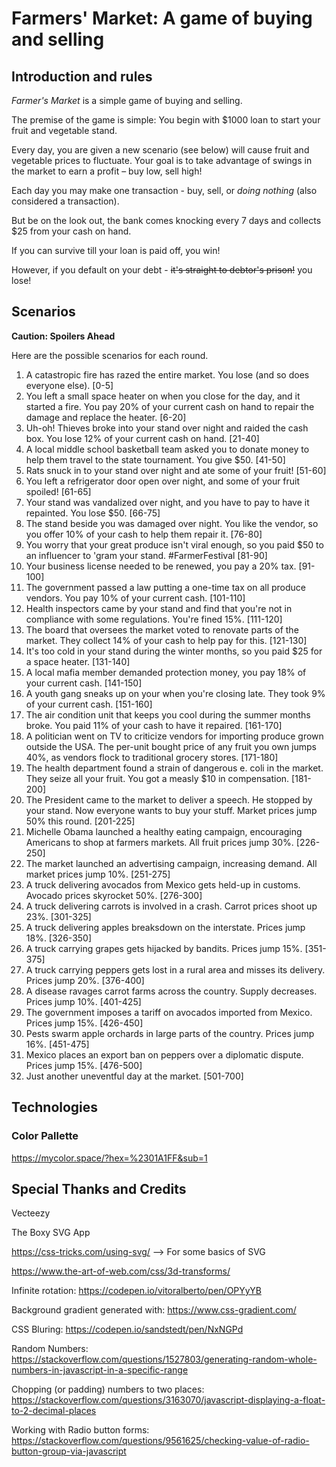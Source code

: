 # Farmers' Market: A game of buying and selling

## Introduction and rules
_Farmer's Market_ is a simple game of buying and selling.

The premise of the game is simple: You begin with $1000 loan to start your fruit and vegetable stand.

Every day, you are given a new scenario (see below) will cause fruit and vegetable prices to fluctuate. Your goal is to take advantage of swings in the market to earn a profit – buy low, sell high!

Each day you may make one transaction - buy, sell, or _doing nothing_ (also considered a transaction).

But be on the look out, the bank comes knocking every 7 days and collects $25 from your cash on hand.

If you can survive till your loan is paid off, you win!

However, if you default on your debt - ~~it's straight to debtor's prison!~~ you lose! 


## Scenarios
**Caution: Spoilers Ahead**

Here are the possible scenarios for each round.
1. A catastropic fire has razed the entire market. You lose (and so does everyone else). [0-5]
2. You left a small space heater on when you close for the day, and it started a fire. You pay 20% of your current cash on hand to repair the damage and replace the heater. [6-20]
3. Uh-oh! Thieves broke into your stand over night and raided the cash box. You lose 12% of your current cash on hand. [21-40]
4. A local middle school basketball team asked you to donate money to help them travel to the state tournament. You give $50. [41-50]
5. Rats snuck in to your stand over night and ate some of your fruit! [51-60]
6. You left a refrigerator door open over night, and some of your fruit spoiled! [61-65]
7. Your stand was vandalized over night, and you have to pay to have it repainted. You lose $50. [66-75]
8. The stand beside you was damaged over night. You like the vendor, so you offer 10% of your cash to help them repair it. [76-80]
9. You worry that your great produce isn't viral enough, so you paid $50 to an influencer to 'gram your stand. #FarmerFestival [81-90]
10. Your business license needed to be renewed, you pay a 20% tax. [91-100]
11. The government passed a law putting a one-time tax on all produce vendors. You pay 10% of your current cash. [101-110]
12. Health inspectors came by your stand and find that you're not in compliance with some regulations. You're fined 15%. [111-120]
13. The board that oversees the market voted to renovate parts of the market. They collect 14% of your cash to help pay for this. [121-130]
14. It's too cold in your stand during the winter months, so you paid $25 for a space heater. [131-140]
15. A local mafia member demanded protection money, you pay 18% of your current cash. [141-150]
16. A youth gang sneaks up on your when you're closing late. They took 9% of your current cash. [151-160]
17. The air condition unit that keeps you cool during the summer months broke. You paid 11% of your cash to have it repaired. [161-170]
18. A politician went on TV to criticize vendors for importing produce grown outside the USA. The per-unit bought price of any fruit you own jumps 40%, as vendors flock to traditional grocery stores. [171-180]
19. The health department found a strain of dangerous e. coli in the market. They seize all your fruit. You got a measly $10 in compensation. [181-200]
20. The President came to the market to deliver a speech. He stopped by your stand. Now everyone wants to buy your stuff. Market prices jump 50% this round. [201-225]
21. Michelle Obama launched a healthy eating campaign, encouraging Americans to shop at farmers markets. All fruit prices jump 30%. [226-250]
22. The market launched an advertising campaign, increasing demand. All market prices jump 10%. [251-275]
23. A truck delivering avocados from Mexico gets held-up in customs. Avocado prices skyrocket 50%. [276-300]
24. A truck delivering carrots is involved in a crash. Carrot prices shoot up 23%. [301-325]
25. A truck delivering apples breaksdown on the interstate. Prices jump 18%. [326-350]
26. A truck carrying grapes gets hijacked by bandits. Prices jump 15%. [351-375]
27. A truck carrying peppers gets lost in a rural area and misses its delivery. Prices jump 20%. [376-400]
28. A disease ravages carrot farms across the country. Supply decreases. Prices jump 10%. [401-425]
29. The government imposes a tariff on avocados imported from Mexico. Prices jump 15%. [426-450]
30. Pests swarm apple orchards in large parts of the country. Prices jump 16%. [451-475]
31. Mexico places an export ban on peppers over a diplomatic dispute. Prices jump 15%. [476-500]
32. Just another uneventful day at the market. [501-700]


## Technologies
### Color Pallette
https://mycolor.space/?hex=%2301A1FF&sub=1


## Special Thanks and Credits
Vecteezy

The Boxy SVG App

https://css-tricks.com/using-svg/ --> For some basics of SVG

https://www.the-art-of-web.com/css/3d-transforms/

Infinite rotation: https://codepen.io/vitoralberto/pen/OPYyYB

Background gradient generated with: https://www.css-gradient.com/

CSS Bluring: https://codepen.io/sandstedt/pen/NxNGPd

Random Numbers: https://stackoverflow.com/questions/1527803/generating-random-whole-numbers-in-javascript-in-a-specific-range

Chopping (or padding) numbers to two places: https://stackoverflow.com/questions/3163070/javascript-displaying-a-float-to-2-decimal-places

Working with Radio button forms: https://stackoverflow.com/questions/9561625/checking-value-of-radio-button-group-via-javascript